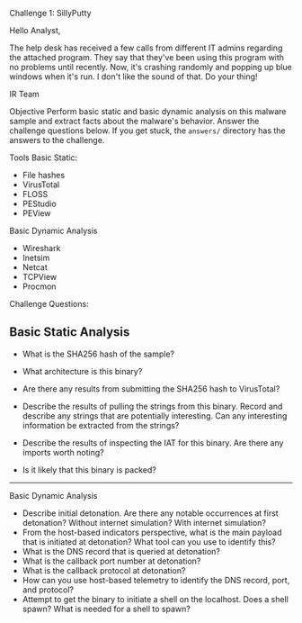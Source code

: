 Challenge 1: SillyPutty

Hello Analyst,

The help desk has received a few calls from different IT admins regarding the attached program. They say that they've been using this program with no problems until recently. Now, it's crashing randomly and popping up blue windows when it's run. I don't like the sound of that. Do your thing!

IR Team

Objective
Perform basic static and basic dynamic analysis on this malware sample and extract facts about the malware's behavior. Answer the challenge questions below. If you get stuck, the `answers/` directory has the answers to the challenge.

Tools
Basic Static:
- File hashes
- VirusTotal
- FLOSS
- PEStudio
- PEView

Basic Dynamic Analysis
- Wireshark
- Inetsim
- Netcat
- TCPView
- Procmon

Challenge Questions:

Basic Static Analysis
---

- What is the SHA256 hash of the sample?

- What architecture is this binary?

- Are there any results from submitting the SHA256 hash to VirusTotal?

- Describe the results of pulling the strings from this binary. Record and describe any strings that are potentially interesting. Can any interesting information be extracted from the strings?


- Describe the results of inspecting the IAT for this binary. Are there any imports worth noting?

- Is it likely that this binary is packed?

---

Basic Dynamic Analysis
 - Describe initial detonation. Are there any notable occurrences at first detonation? Without internet simulation? With internet simulation?
 - From the host-based indicators perspective, what is the main payload that is initiated at detonation? What tool can you use to identify this?
 - What is the DNS record that is queried at detonation?
 - What is the callback port number at detonation?
 - What is the callback protocol at detonation?
 - How can you use host-based telemetry to identify the DNS record, port, and protocol?
 - Attempt to get the binary to initiate a shell on the localhost. Does a shell spawn? What is needed for a shell to spawn?

